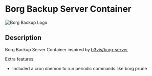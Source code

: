 # Borg Backup Server Container
![Borg Backup Logo](https://borgbackup.readthedocs.io/en/stable/_static/logo.png)

## Description

Borg Backup Server Container inspired by [b3vis/borg-server](https://github.com/b3vis/borg-server)

Extra features:

* Included a cron daemon to run periodic commands like borg prune

